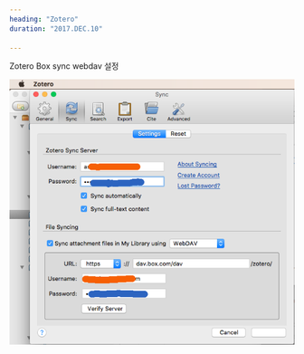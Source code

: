 ```yaml
---
heading: "Zotero"
duration: "2017.DEC.10"

---
```



Zotero Box sync webdav 설정

![zotero webdav Boxsync](./images/zotero_webdav.png)
